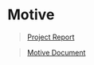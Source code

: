 # Motive
> [Project Report](https://github.com/STANL-2/Final/wiki/%EC%88%98%ED%96%89-%EA%B3%84%ED%9A%8D%EC%84%9C)

> [Motive Document](https://github.com/STANL-2/Final/wiki/STANL2%E2%80%90Final)

